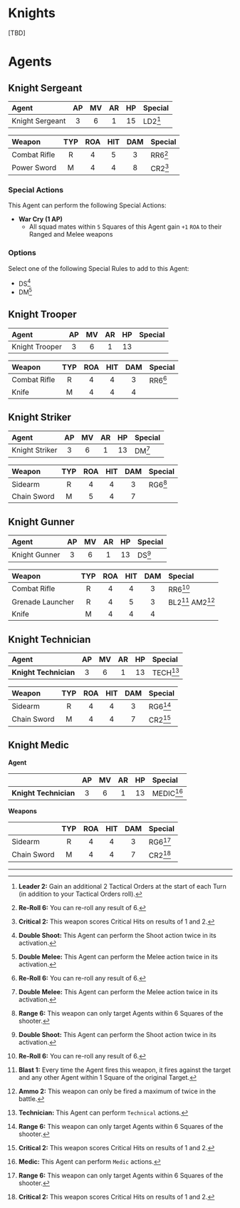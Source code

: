 # Knights

[TBD]

# Agents

## Knight Sergeant

|Agent|AP|MV|AR|HP|Special|
|:---------------|:----:|:----:|:----:|:----:|:----|
|Knight Sergeant|3|6|1|15|LD2[^LD2]|

|Weapon|TYP|ROA|HIT|DAM|Special|
|:---------------|:----:|:----:|:----:|:----:|:----|
|Combat Rifle|R|4|5|3|RR6[^RR6]|
|Power Sword|M|4|4|8|CR2[^CR2]|

### Special Actions

This Agent can perform the following Special Actions:
* **War Cry (1 AP)**
    - All squad mates within `5` Squares of this Agent gain `+1` `ROA` to their Ranged and Melee weapons


### Options

Select one of the following Special Rules to add to this Agent:
* DS[^DS]
* DM[^DM]

## Knight Trooper

|Agent|AP|MV|AR|HP|Special|
|:---------------|:----:|:----:|:----:|:----:|:----|
|Knight Trooper|3|6|1|13|

|Weapon|TYP|ROA|HIT|DAM|Special|
|:---------------|:----:|:----:|:----:|:----:|:----|
|Combat Rifle|R|4|4|3|RR6[^RR6]|
|Knife|M|4|4|4||

## Knight Striker

|Agent|AP|MV|AR|HP|Special|
|:---------------|:----:|:----:|:----:|:----:|:----|
|Knight Striker|3|6|1|13|DM[^DM]|

|Weapon|TYP|ROA|HIT|DAM|Special|
|:---------------|:----:|:----:|:----:|:----:|:----|
|Sidearm|R|4|4|3|RG6[^RG6]|
|Chain Sword|M|5|4|7||

## Knight Gunner

|Agent|AP|MV|AR|HP|Special|
|:---------------|:----:|:----:|:----:|:----:|:----|
|Knight Gunner|3|6|1|13|DS[^DS]|

|Weapon|TYP|ROA|HIT|DAM|Special|
|:---------------|:----:|:----:|:----:|:----:|:----|
|Combat Rifle|R|4|4|3|RR6[^RR6]|
|Grenade Launcher|R|4|5|3|BL2[^BL1] AM2[^AM2]|
|Knife|M|4|4|4||

## Knight Technician

|Agent|AP|MV|AR|HP|Special|
|:---------------|:----:|:----:|:----:|:----:|:----|
|**Knight Technician**|3|6|1|13|TECH[^TECH]|

|Weapon|TYP|ROA|HIT|DAM|Special|
|:---------------|:----:|:----:|:----:|:----:|:----|
|Sidearm|R|4|4|3|RG6[^RG6]|
|Chain Sword|M|4|4|7|CR2[^CR2]|

## Knight Medic

**Agent**

||AP|MV|AR|HP|Special|
|:---------------|:----:|:----:|:----:|:----:|:----|
|**Knight Technician**|3|6|1|13|MEDIC[^MEDIC]|

**Weapons**

||TYP|ROA|HIT|DAM|Special|
|:---------------|:----:|:----:|:----:|:----:|:----|
|Sidearm|R|4|4|3|RG6[^RG6]|
|Chain Sword|M|4|4|7|CR2[^CR2]|

------------------------------------------------

[^LD2]: **Leader 2:** Gain an additional 2 Tactical Orders at the start of each Turn (in addition to your Tactical Orders roll).

[^DS]: **Double Shoot:** This Agent can perform the Shoot action twice in its activation.

[^DM]: **Double Melee:** This Agent can perform the Melee action twice in its activation.

[^TECH]: **Technician:** This Agent can perform `Technical` actions.

[^MEDIC]: **Medic:** This Agent can perform `Medic` actions.

[^BL1]: **Blast 1:** Every time the Agent fires this weapon, it fires against the target and any other Agent within 1 Square of the original Target.

[^AM2]: **Ammo 2:** This weapon can only be fired a maximum of twice in the battle.

[^RG6]: **Range 6:** This weapon can only target Agents within 6 Squares of the shooter.

[^CR2]: **Critical 2:** This weapon scores Critical Hits on results of 1 and 2.

[^RR6]: **Re-Roll 6:** You can re-roll any result of 6.

